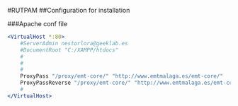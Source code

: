 #RUTPAM
##Configuration for installation

###Apache conf file
```apache
<VirtualHost *:80>
    #ServerAdmin nestorlora@geeklab.es
    #DocumentRoot "C:/XAMPP/htdocs"
    #
    #
    #
	ProxyPass "/proxy/emt-core/" "http://www.emtmalaga.es/emt-core/"
	ProxyPassReverse "/proxy/emt-core/" "http://www.emtmalaga.es/emt-core/"
    #
</VirtualHost>
```

